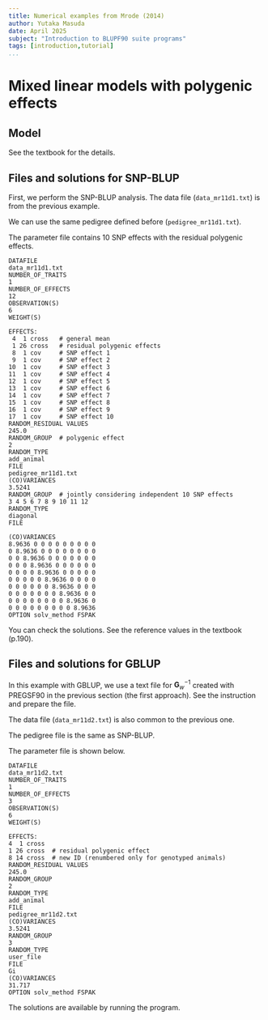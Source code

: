 ```yaml
---
title: Numerical examples from Mrode (2014)
author: Yutaka Masuda
date: April 2025
subject: "Introduction to BLUPF90 suite programs"
tags: [introduction,tutorial]
...
```


Mixed linear models with polygenic effects
==========================================

Model
-----

See the textbook for the details.

Files and solutions for SNP-BLUP
--------------------------------

First, we perform the SNP-BLUP analysis. The data file (`data_mr11d1.txt`) is from the previous example.

We can use the same pedigree defined before (`pedigree_mr11d1.txt`).

The parameter file contains 10 SNP effects with the residual polygenic effects.

~~~~~{language=blupf90 caption="param_mr11d1.txt"}
DATAFILE
data_mr11d1.txt
NUMBER_OF_TRAITS
1
NUMBER_OF_EFFECTS
12
OBSERVATION(S)
6
WEIGHT(S)

EFFECTS:
 4  1 cross   # general mean
 1 26 cross   # residual polygenic effects
 8  1 cov     # SNP effect 1
 9  1 cov     # SNP effect 2
10  1 cov     # SNP effect 3
11  1 cov     # SNP effect 4
12  1 cov     # SNP effect 5
13  1 cov     # SNP effect 6
14  1 cov     # SNP effect 7
15  1 cov     # SNP effect 8
16  1 cov     # SNP effect 9
17  1 cov     # SNP effect 10
RANDOM_RESIDUAL VALUES
245.0
RANDOM_GROUP  # polygenic effect
2
RANDOM_TYPE
add_animal
FILE
pedigree_mr11d1.txt
(CO)VARIANCES
3.5241
RANDOM_GROUP  # jointly considering independent 10 SNP effects
3 4 5 6 7 8 9 10 11 12
RANDOM_TYPE
diagonal
FILE

(CO)VARIANCES
8.9636 0 0 0 0 0 0 0 0 0
0 8.9636 0 0 0 0 0 0 0 0
0 0 8.9636 0 0 0 0 0 0 0
0 0 0 8.9636 0 0 0 0 0 0
0 0 0 0 8.9636 0 0 0 0 0
0 0 0 0 0 8.9636 0 0 0 0
0 0 0 0 0 0 8.9636 0 0 0
0 0 0 0 0 0 0 8.9636 0 0
0 0 0 0 0 0 0 0 8.9636 0
0 0 0 0 0 0 0 0 0 8.9636
OPTION solv_method FSPAK
~~~~~

You can check the solutions. See the reference values in the textbook (p.190).

Files and solutions for GBLUP
-----------------------------

In this example with GBLUP, we use a text file for $\mathbf{G}_{w}^{-1}$ created with PREGSF90 in the previous section (the first approach). See the instruction and prepare the file.

The data file (`data_mr11d2.txt`) is also common to the previous one.

The pedigree file is the same as SNP-BLUP.

The parameter file is shown below.

~~~~~{language=blupf90 caption="param_mr11d2.txt"}
DATAFILE
data_mr11d2.txt
NUMBER_OF_TRAITS
1
NUMBER_OF_EFFECTS
3
OBSERVATION(S)
6
WEIGHT(S)

EFFECTS:
4  1 cross
1 26 cross  # residual polygenic effect
8 14 cross  # new ID (renumbered only for genotyped animals)
RANDOM_RESIDUAL VALUES
245.0
RANDOM_GROUP
2
RANDOM_TYPE
add_animal
FILE
pedigree_mr11d2.txt
(CO)VARIANCES
3.5241
RANDOM_GROUP
3
RANDOM_TYPE
user_file
FILE
Gi
(CO)VARIANCES
31.717
OPTION solv_method FSPAK
~~~~~

The solutions are available by running the program.
